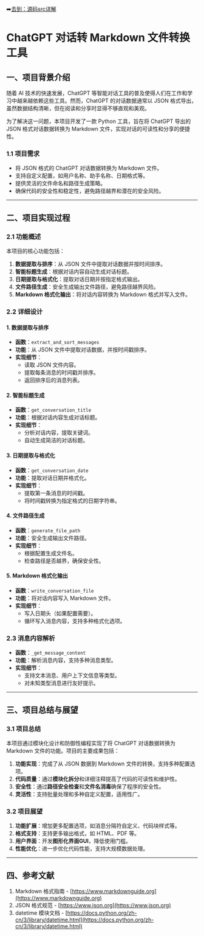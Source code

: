 ➡️[去到：源码src详解](src_analysis.md)

# ChatGPT 对话转 Markdown 文件转换工具

## 一、项目背景介绍

随着 AI 技术的快速发展，ChatGPT 等智能对话工具的普及使得人们在工作和学习中越来越依赖这些工具。然而，ChatGPT 的对话数据通常以 JSON 格式导出，虽然数据结构清晰，但在阅读和分享时显得不够直观和美观。

为了解决这一问题，本项目开发了一款 Python 工具，旨在将 ChatGPT 导出的 JSON 格式对话数据转换为 Markdown 文件，实现对话的可读性和分享的便捷性。

### 1.1 项目需求
- 将 JSON 格式的 ChatGPT 对话数据转换为 Markdown 文件。
- 支持自定义配置，如用户名称、助手名称、日期格式等。
- 提供灵活的文件命名和路径生成策略。
- 确保代码的安全性和稳定性，避免路径越界和潜在的安全风险。

---

## 二、项目实现过程

### 2.1 功能概述
本项目的核心功能包括：
1. **数据提取与排序**：从 JSON 文件中提取对话数据并按时间排序。
2. **智能标题生成**：根据对话内容自动生成对话标题。
3. **日期提取与格式化**：提取对话日期并按指定格式输出。
4. **文件路径生成**：安全生成输出文件路径，避免路径越界风险。
5. **Markdown 格式化输出**：将对话内容转换为 Markdown 格式并写入文件。

### 2.2 详细设计
#### 1. 数据提取与排序
- **函数**：`extract_and_sort_messages`
- **功能**：从 JSON 文件中提取对话数据，并按时间戳排序。
- **实现细节**：
  - 读取 JSON 文件内容。
  - 提取每条消息的时间戳并排序。
  - 返回排序后的消息列表。

#### 2. 智能标题生成
- **函数**：`get_conversation_title`
- **功能**：根据对话内容生成对话标题。
- **实现细节**：
  - 分析对话内容，提取关键词。
  - 自动生成简洁的对话标题。

#### 3. 日期提取与格式化
- **函数**：`get_conversation_date`
- **功能**：提取对话日期并格式化。
- **实现细节**：
  - 提取第一条消息的时间戳。
  - 将时间戳转换为指定格式的日期字符串。

#### 4. 文件路径生成
- **函数**：`generate_file_path`
- **功能**：安全生成输出文件路径。
- **实现细节**：
  - 根据配置生成文件名。
  - 检查路径是否越界，确保安全性。

#### 5. Markdown 格式化输出
- **函数**：`write_conversation_file`
- **功能**：将对话内容写入 Markdown 文件。
- **实现细节**：
  - 写入日期头（如果配置需要）。
  - 循环写入消息内容，支持多种格式化选项。

### 2.3 消息内容解析
- **函数**：`_get_message_content`
- **功能**：解析消息内容，支持多种消息类型。
- **实现细节**：
  - 支持文本消息、用户上下文信息等类型。
  - 对未知类型消息进行友好提示。

---

## 三、项目总结与展望

### 3.1 项目总结
本项目通过模块化设计和防御性编程实现了将 ChatGPT 对话数据转换为 Markdown 文件的功能。项目的主要成果包括：
1. **功能实现**：完成了从 JSON 数据到 Markdown 文件的转换，支持多种配置选项。
2. **代码质量**：通过**模块化拆分**和详细注释提高了代码的可读性和维护性。
3. **安全性**：通过**路径安全检查**和**文件名消毒**确保了程序的安全性。
4. **灵活性**：支持批量处理和多种自定义配置，适用性广。

### 3.2 项目展望
1. **功能扩展**：增加更多配置选项，如消息分隔符自定义、代码块样式等。
2. **格式支持**：支持更多输出格式，如 HTML、PDF 等。
3. **用户界面**：开发**图形化界面GUI**，降低使用门槛。
4. **性能优化**：进一步优化代码性能，支持大规模数据处理。

---

## 四、参考文献
1. Markdown 格式指南 - [https://www.markdownguide.org](https://www.markdownguide.org)
2. JSON 格式规范 - [https://www.json.org](https://www.json.org)
3. datetime 模块文档 - [https://docs.python.org/zh-cn/3/library/datetime.html](https://docs.python.org/zh-cn/3/library/datetime.html)

